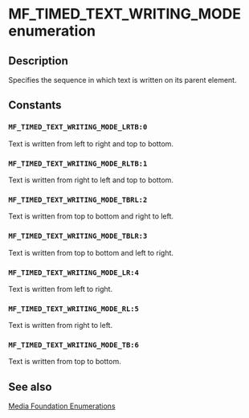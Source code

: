 # MF_TIMED_TEXT_WRITING_MODE enumeration

## Description

Specifies the sequence in which text is written on its parent element.

## Constants

### `MF_TIMED_TEXT_WRITING_MODE_LRTB:0`

Text is written from left to right and top to bottom.

### `MF_TIMED_TEXT_WRITING_MODE_RLTB:1`

Text is written from right to left and top to bottom.

### `MF_TIMED_TEXT_WRITING_MODE_TBRL:2`

Text is written from top to bottom and right to left.

### `MF_TIMED_TEXT_WRITING_MODE_TBLR:3`

Text is written from top to bottom and left to right.

### `MF_TIMED_TEXT_WRITING_MODE_LR:4`

Text is written from left to right.

### `MF_TIMED_TEXT_WRITING_MODE_RL:5`

Text is written from right to left.

### `MF_TIMED_TEXT_WRITING_MODE_TB:6`

Text is written from top to bottom.

## See also

[Media Foundation Enumerations](https://learn.microsoft.com/windows/desktop/medfound/media-foundation-enumerations)